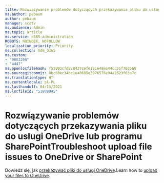 ```yaml
---
title: Rozwiązywanie problemów dotyczących przekazywania pliku do usługi OneDrive lub programu SharePoint
ms.author: pebaum
author: pebaum
manager: scotv
ms.audience: Admin
ms.topic: article
ms.service: o365-administration
ROBOTS: NOINDEX, NOFOLLOW
localization_priority: Priority
ms.collection: Adm_O365
ms.custom:
- "9002296"
- "4447"
ms.openlocfilehash: f53002cfd8c8437cefe181e48e644cc55f76b568
ms.sourcegitcommit: 8bc60ec34bc1e40685e3976576e04a2623f63a7c
ms.translationtype: HT
ms.contentlocale: pl-PL
ms.lasthandoff: 04/15/2021
ms.locfileid: "51808945"
---
```

# <a name="troubleshoot-upload-file-issues-to-onedrive-or-sharepoint"></a><span data-ttu-id="9cdfa-102">Rozwiązywanie problemów dotyczących przekazywania pliku do usługi OneDrive lub programu SharePoint</span><span class="sxs-lookup"><span data-stu-id="9cdfa-102">Troubleshoot upload file issues to OneDrive or SharePoint</span></span>

<span data-ttu-id="9cdfa-103">Dowiedz się, jak [przekazywać pliki do usługi OneDrive](https://support.office.com/article/upload-and-save-files-and-folders-to-onedrive-a5710114-6aeb-4bf5-a336-dffa7cc0b77a).</span><span class="sxs-lookup"><span data-stu-id="9cdfa-103">Learn how to [upload your files to OneDrive](https://support.office.com/article/upload-and-save-files-and-folders-to-onedrive-a5710114-6aeb-4bf5-a336-dffa7cc0b77a).</span></span> 
